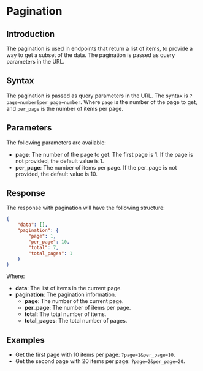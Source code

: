 # Pagination

## Introduction
The pagination is used in endpoints that return a list of items, to provide a way to get a subset of the data. The pagination 
is passed as query parameters in the URL.

## Syntax
The pagination is passed as query parameters in the URL. The syntax is `?page=number&per_page=number`. Where `page` is the number of the page to get, and `per_page` is the number of items per page.

## Parameters
The following parameters are available:
- **page**: The number of the page to get. The first page is 1. If the page is not provided, the default value is 1.
- **per_page**: The number of items per page. If the per_page is not provided, the default value is 10.

## Response
The response with pagination will have the following structure:
```json
{
    "data": [],
    "pagination": {
        "page": 1,
        "per_page": 10,
        "total": 7,
        "total_pages": 1
    }
}
```
Where:
- **data**: The list of items in the current page.
- **pagination**: The pagination information.
    - **page**: The number of the current page.
    - **per_page**: The number of items per page.
    - **total**: The total number of items.
    - **total_pages**: The total number of pages.


## Examples
- Get the first page with 10 items per page: `?page=1&per_page=10`.
- Get the second page with 20 items per page: `?page=2&per_page=20`.